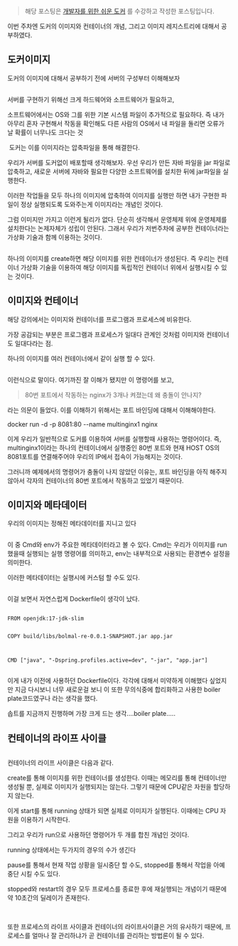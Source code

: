 <blockquote>
<p>해당 포스팅은 <a href="https://www.inflearn.com/course/%EA%B0%9C%EB%B0%9C%EC%9E%90%EB%A5%BC-%EC%9C%84%ED%95%9C-%EC%89%AC%EC%9A%B4-%EB%8F%84%EC%BB%A4/dashboard">개발자를 위한 쉬운 도커</a> 를 수강하고 작성한 포스팅입니다.</p>
</blockquote>
<p>이번 주차엔 도커의 이미지와 컨테이너의 개념, 그리고 이미지 레지스트리에 대해서 공부하였다.</p>
<h2 id="도커이미지">도커이미지</h2>
<p>도커의 이미지에 대해서 공부하기 전에 서버의 구성부터 이해해보자</p>
<p><img alt="" src="https://velog.velcdn.com/images/gdbs1107/post/632fb8cb-d56b-48e1-9da4-50e28f855197/image.png" /></p>
<p>서버를 구현하기 위해선 크게 하드웨어와 소프트웨어가 필요하고,</p>
<p>소프트웨어에서는 OS와 그를 위한 기본 시스템 파일이 추가적으로 필요하다. 즉 내가 아무리 혼자 구현해서 작동을 확인해도 다른 사람의 OS에서 내 파일을 돌리면 오류가 날 확률이 너무나도 크다는 것</p>
<p><img alt="" src="https://velog.velcdn.com/images/gdbs1107/post/786522c7-09fb-42dd-977b-93454bad879f/image.png" />
도커는 이를 이미지라는 압축파일을 통해 해결한다.</p>
<p>우리가 서버를 도커없이 배포할때 생각해보자. 우선 우리가 만든 자바 파일을 jar 파일로 압축하고, 새로운 서버에 자바와 필요한 다양한 소프트웨어를 설치한 뒤에 jar파일을 실행한다.</p>
<p>이러한 작업들을 모두 하나의 이미지에 압축하여 이미지를 실행만 하면 내가 구현한 파일이 정상 실행되도록 도와주는게 이미지라는 개념인 것이다.</p>
<p>그럼 이미지만 가지고 이런게 될리가 없다. 단순히 생각해서 운영체제 위에 운영체제를 설치한다는 논제자체가 성립이 안된다. 그래서 우리가 저번주차에 공부한 컨테이너라는 가상화 기술과 함께 이용하는 것이다.</p>
<p><img alt="" src="https://velog.velcdn.com/images/gdbs1107/post/156f3333-1361-4ef6-9571-8199e1fdb22e/image.png" /></p>
<p>하나의 이미지를 create하면 해당 이미지를 위한 컨테이너가 생성된다. 즉 우리는 컨테이너 가상화 기술을 이용하여 해당 이미지를 독립적인 컨테이너 위에서 실행시킬 수 있는 것이다.</p>
<h2 id="이미지와-컨테이너">이미지와 컨테이너</h2>
<p>해당 강의에서는 이미지와 컨테이너를 프로그램과 프로세스에 비유한다. 
<img alt="" src="https://velog.velcdn.com/images/gdbs1107/post/f96e03d1-446f-4f46-97e4-711cfc48f962/image.png" /></p>
<p>가장 공감되는 부분은 프로그램과 프로세스가 일대다 관계인 것처럼 이미지와 컨테이너도 일대다라는 점.</p>
<p>하나의 이미지를 여러 컨테이너에서 같이 실행 할 수 있다.</p>
<p><img alt="" src="https://velog.velcdn.com/images/gdbs1107/post/85fed113-39de-45e8-a034-c6c5eda07508/image.png" /></p>
<p>이런식으로 말이다.
여기까진 잘 이해가 됐지만 이 명령어를 보고,</p>
<blockquote>
<p>80번 포트에서 작동하는 nginx가 3개나 켜졌는데 왜 충돌이 안나지?</p>
</blockquote>
<p>라는 의문이 들었다. 이를 이해하기 위해서는 포트 바인딩에 대해서 이해해야한다. </p>
<p>docker run -d -p 8081:80 --name multinginx1 nginx</p>
<p>이게 우리가 일반적으로 도커를 이용하여 서버를 실행할때 사용하는 명령어이다. 즉, multinginx1이라는 하나의 컨테이너에서 실행중인 80번 포트와 현재 HOST OS의 8081포트를 연결해주어야 우리의 IP에서 접속이 가능해지는 것이다.</p>
<p>그러니까 예제에서의 명령어가 충돌이 나지 않았던 이유는, 포트 바인딩을 아직 해주지 않아서 각자의 컨테이너의 80번 포트에서 작동하고 있었기 때문이다.</p>
<h2 id="이미지와-메타데이터">이미지와 메타데이터</h2>
<p>우리의 이미지는 정해진 메타데이터를 지니고 있다</p>
<p><img alt="" src="https://velog.velcdn.com/images/gdbs1107/post/c99e92fd-ca68-465a-9c3b-fcbd3816b893/image.png" /></p>
<p>이 중 Cmd와 env가 주요한 메타데이터라고 볼 수 있다. Cmd는 우리가 이미지를 run했을때 실행되는 실행 명령어를 의미하고, env는 내부적으로 사용되는 환경변수 설정을 의미한다.</p>
<p>이러한 메타데이터는 실행시에 커스텀 할 수도 있다.</p>
<p><img alt="" src="https://velog.velcdn.com/images/gdbs1107/post/9ef2cfa4-6639-4a9d-8ee5-d16832574abf/image.png" /></p>
<p>이걸 보면서 자연스럽게 Dockerfile이 생각이 났다.</p>
<pre><code>
FROM openjdk:17-jdk-slim

COPY build/libs/bolmal-re-0.0.1-SNAPSHOT.jar app.jar

CMD [&quot;java&quot;, &quot;-Dspring.profiles.active=dev&quot;, &quot;-jar&quot;, &quot;app.jar&quot;]
</code></pre><p>이게 내가 이전에 사용하던 Dockerfile이다. 각각에 대해서 미약하게 이해했다 싶었지만 지금 다시보니 너무 새로운걸 보니 이 또한 무의식중에 합리화하고 사용한 boiler plate코드였구나 라는 생각을 했다.</p>
<p>솝트를 지금까지 진행하며 가장 크게 드는 생각....boiler plate.....</p>
<h2 id="컨테이너의-라이프-사이클">컨테이너의 라이프 사이클</h2>
<p><img alt="" src="https://velog.velcdn.com/images/gdbs1107/post/c391f49d-f4c4-4c6d-b10b-527ea542a81f/image.png" /></p>
<p>컨테이너의 라이프 사이클은 다음과 같다. </p>
<p>create를 통해 이미지를 위한 컨테이너를 생성한다. 이때는 메모리를 통해 컨테이너만 생성될 뿐, 실제로 이미지가 실행되지는 않는다. 그렇기 때문에 CPU같은 자원을 할당하지 않는다.</p>
<p>이게 start를 통해 running 상태가 되면 실제로 이미지가 실행된다. 이때에는 CPU 자원을 이용하기 시작한다.</p>
<p>그리고 우리가 run으로 사용하던 명령어가 두 개를 합친 개념인 것이다.</p>
<p>running 상태에서는 두가지의 경우의 수가 생긴다</p>
<p>pause를 통해서 현재 작업 상황을 일시중단 할 수도,
stopped를 통해서 작업을 아예 중단 시킬 수도 있다.</p>
<p>stopped와 restart의 경우 모두 프로세스를 종료한 후에 재실행되는 개념이기 때문에 약 10초간의 딜레이가 존재한다.</p>
<br />

<p>또한 프로세스의 라이프 사이클과 컨테이너의 라이프사이클은 거의 유사하기 때문에, 프로세스를 얼마나 잘 관리하냐가 곧 컨테이너를 관리하는 방법론이 될 수 있다.</p>